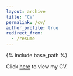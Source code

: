```yaml
---
layout: archive
title: "CV"
permalink: /cv/
author_profile: true
redirect_from:
  - /resume
---
```


{% include base_path %}

Click [here](https://drive.google.com/file/d/1B8K-rapsj0FhLcpIMlrWtIMmOEyqyVLn/view?usp=sharing) to view my CV.
